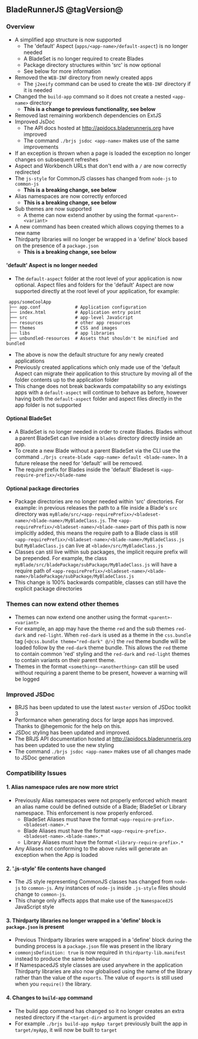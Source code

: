 ## BladeRunnerJS @tagVersion@

### Overview

- A simplified app structure is now supported
  - The 'default' Aspect (`apps/<app-name>/default-aspect`) is no longer needed
  - A BladeSet is no longer required to create Blades
  - Package directory structures within 'src' is now optional
  - See below for more information
- Removed the `WEB-INF` directory from newly created apps
  - The `j2eeify` command can be used to create the `WEB-INF` directory if it is needed
- Changed the `build-app` command so it does not create a nested `<app-name>` directory
  - **This is a change to previous functionality, see below**
- Removed last remaining workbench dependencies on ExtJS
- Improved JsDoc
  - The API docs hosted at http://apidocs.bladerunnerjs.org have improved
  - The command `./brjs jsdoc <app-name>` makes use of the same improvements
- If an exception is thrown when a page is loaded the exception no longer changes on subsequent refreshes
- Aspect and Workbench URLs that don't end with a `/` are now correctly redirected
- The `js-style` for CommonJS classes has changed from `node-js` to `common-js`
  - **This is a breaking change, see below**
- Alias namespaces are now correctly enforced
  - **This is a breaking change, see below**
- Sub themes are now supported
  - A theme can now extend another by using the format `<parent>-<variant>`
- A new command has been created which allows copying themes to a new name
- Thirdparty libraries will no longer be wrapped in a 'define' block based on the presence of a `package.json`
  - **This is a breaking change, see below**


#### 'default' Aspect is no longer needed

- The `default-aspect` folder at the root level of your application is now optional. Aspect files and folders for the 'default' Aspect are now supported directly at the root level of your application, for example:

```
 apps/someCoolApp
 ├── app.conf             # Application configuration
 ├── index.html           # Application entry point
 ├── src                  # app-level JavaScript
 ├── resources            # other app resources
 ├── themes               # CSS and images
 ├── libs                 # app libraries
 ├── unbundled-resources  # Assets that shouldn't be minified and bundled
```

- The above is now the default structure for any newly created applications
- Previously created applications which only made use of the 'default Aspect can migrate their application to this structure by moving all of the folder contents up to the application folder
- This change does not break backwards compatability so any existings apps with a `default-aspect` will continue to behave as before, however having both the `default-aspect` folder and aspect files directly in the app folder is not supported

#### Optional BladeSet

- A BladeSet is no longer needed in order to create Blades. Blades without a parent BladeSet can live inside a `blades` directory directly inside an app.
- To create a new Blade without a parent BladeSet via the CLI use the command `./brjs create-blade <app-name> default <blade-name>`. In a future release the need for 'default' will be removed.
- The require prefix for Blades inside the 'default' Bladeset is `<app-require-prefix>/<blade-name`


#### Optional package directories

- Package directories are no longer needed within 'src' directories. For example: in previous releases the path to a file inside a Blade's `src` directory was `myBlade/src/<app-requirePrefix>/<bladeset-name>/<blade-name>/MyBladeClass.js`. The `<app-requirePrefix>/<bladeset-name>/<blade-name>` part of this path is now implicitly added, this means the require path to a Blade class is still `<app-requirePrefix>/<bladeset-name>/<blade-name>/MyBladeClass.js` but `MyBladeClass.js` can live at `<blade>/src/MyBladeClass.js`
- Classes can stil live within sub packages, the implicit require prefix will be prepended. For example, the class `myBlade/src/bladePackage/subPackage/MyBladeClass.js` will have a require path of `<app-requirePrefix>/<bladeset-name>/<blade-name>/bladePackage/subPackage/MyBladeClass.js`
- This change is 100% backwards compatible, classes can still have the explicit package directories

### Themes can now extend other themes

- Themes can now extend one another using the format `<parent>-<variant>`
- For example, an app may have the theme `red` and the sub themes `red-dark` and `red-light`. When `red-dark` is used as a theme in the `css.bundle` tag (`<@css.bundle theme="red-dark" @/>`) the `red` theme bundle will be loaded follow by the `red-dark` theme bundle. This allows the `red` theme to contain common 'red' styling and the `red-dark` and `red-light` themes to contain variants on their parent theme.
- Themes in the format `<something>-<anotherthing>` can still be used without requiring a parent theme to be present, however a warning will be logged

### Improved JSDoc

- BRJS has been updated to use the latest `master` version of JSDoc toolkit 3
- Performance when generating docs for large apps has improved. Thanks to @hegemonic for the help on this.
- JSDoc styling has been updated and improved.
- The BRJS API documentation hosted at http://apidocs.bladerunnerjs.org has been updated to use the new styling
- The command `./brjs jsdoc <app-name>` makes use of all changes made to JSDoc generation

### Compatibility Issues

#### 1. Alias namespace rules are now more strict

- Previously Alias namespaces were not properly enforced which meant an alias name could be defined outside of a Blade; BladeSet or Library namespace. This enforcement is now properly enforced.
  - BladeSet Aliases must have the format `<app-require-prefix>.<bladeset-name>.*`
  - Blade Aliases must have the format `<app-require-prefix>.<bladeset-name>.<blade-name>.*`
  - Library Aliases must have the format `<library-require-prefix>.*`
- Any Aliases not conforming to the above rules will generate an exception when the App is loaded

#### 2. '.js-style' file contents have changed

- The JS style representing CommonJS classes has changed from `node-js` to `common-js`. Any instances of `node-js` inside `.js-style` files should change to `common-js`.
- This change only affects apps that make use of the `NamespacedJS` JavaScript style

#### 3. Thirdparty libraries no longer wrapped in a 'define' block is `package.json` is present

- Previous Thirdparty libraries were wrapped in a 'define' block during the bunding process is a `package.json` file was present in the library
- `commonjsDefinition: true` is now required in `thirdparty-lib.manifest` instead to produce the same behaviour
- If NamespacedJS style classes are used anywhere in the application Thirdparty libraries are also now globalised using the name of the library rather than the value of the `exports`. The value of `exports` is still used when you `require()` the library.

#### 4. Changes to `build-app` command

- The build app command has changed so it no longer creates an extra nested directory if the `<target-dir>` argument is provided
- For example `./brjs build-app myApp target` previously built the app in `target/myApp`, it will now be built to `target`

